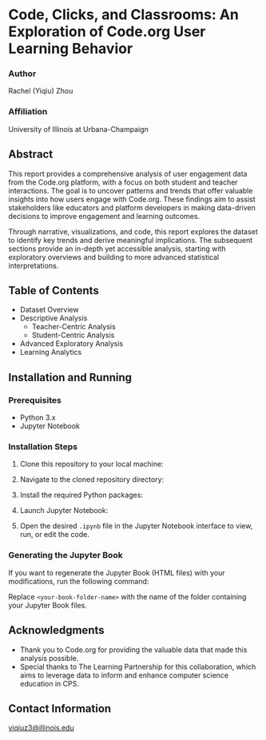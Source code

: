 # Code, Clicks, and Classrooms: An Exploration of Code.org User Learning Behavior

### Author
Rachel (Yiqiu) Zhou

### Affiliation
University of Illinois at Urbana-Champaign

## Abstract
This report provides a comprehensive analysis of user engagement data from the Code.org platform, with a focus on both student and teacher interactions. The goal is to uncover patterns and trends that offer valuable insights into how users engage with Code.org. These findings aim to assist stakeholders like educators and platform developers in making data-driven decisions to improve engagement and learning outcomes.

Through narrative, visualizations, and code, this report explores the dataset to identify key trends and derive meaningful implications. The subsequent sections provide an in-depth yet accessible analysis, starting with exploratory overviews and building to more advanced statistical interpretations.

## Table of Contents
- Dataset Overview
- Descriptive Analysis
  - Teacher-Centric Analysis
  - Student-Centric Analysis
- Advanced Exploratory Analysis
- Learning Analytics

## Installation and Running

### Prerequisites
- Python 3.x
- Jupyter Notebook
### Installation Steps
1. Clone this repository to your local machine:

2. Navigate to the cloned repository directory:

3. Install the required Python packages:

4. Launch Jupyter Notebook:

5. Open the desired `.ipynb` file in the Jupyter Notebook interface to view, run, or edit the code.

### Generating the Jupyter Book
If you want to regenerate the Jupyter Book (HTML files) with your modifications, run the following command:

Replace `<your-book-folder-name>` with the name of the folder containing your Jupyter Book files.


## Acknowledgments
- Thank you to Code.org for providing the valuable data that made this analysis possible.
- Special thanks to The Learning Partnership for this collaboration, which aims to leverage data to inform and enhance computer science education in CPS.

## Contact Information
yiqiuz3@illinois.edu